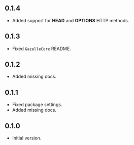 ## 0.1.4

 - Added support for **HEAD** and **OPTIONS** HTTP methods.

## 0.1.3

- Fixed `GazelleCore` README.

## 0.1.2

- Added missing docs.

## 0.1.1

- Fixed package settings.
- Added missing docs.

## 0.1.0

- Initial version.
